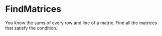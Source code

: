 # FindMatrices
You know the sums of every row and line of a matrix. Find all the matrices that satisfy the condition. 
